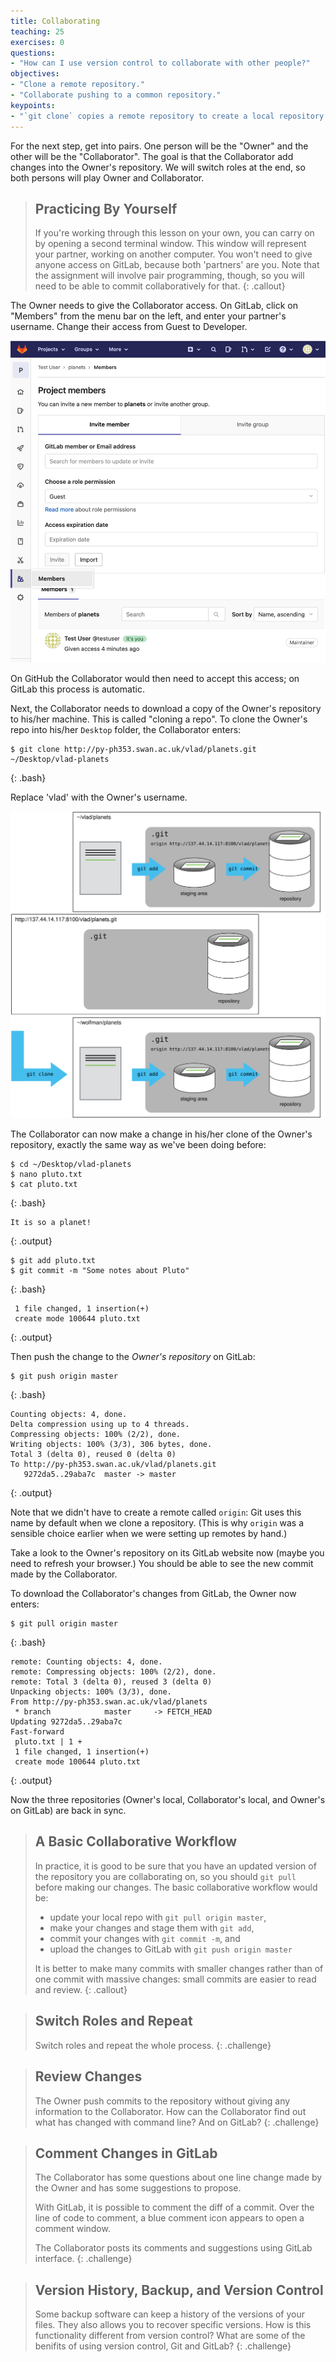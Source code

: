 ```yaml
---
title: Collaborating
teaching: 25
exercises: 0
questions:
- "How can I use version control to collaborate with other people?"
objectives:
- "Clone a remote repository."
- "Collaborate pushing to a common repository."
keypoints:
- "`git clone` copies a remote repository to create a local repository with a remote called `origin` automatically set up."
---
```


For the next step, get into pairs.  One person will be the "Owner" and the other
will be the "Collaborator". The goal is that the Collaborator add changes into
the Owner's repository. We will switch roles at the end, so both persons will
play Owner and Collaborator.

> ## Practicing By Yourself
>
> If you're working through this lesson on your own, you can carry on by opening
> a second terminal window.
> This window will represent your partner, working on another computer. You
> won't need to give anyone access on GitLab, because both 'partners' are you.
> Note that the assignment will involve pair programming, though, so you
> will need to be able to commit collaboratively for that.
{: .callout}

The Owner needs to give the Collaborator access.
On GitLab, click on "Members" from the menu bar on the left,
and enter your partner's username.
Change their access from Guest to Developer.

![Adding Collaborators on GitLab](../fig/github-add-collaborators.png)

On GitHub the Collaborator would then need to accept this access;
on GitLab this process is automatic.

Next, the Collaborator needs to download a copy of the Owner's repository to his/her
 machine. This is called "cloning a repo". To clone the Owner's repo into
his/her `Desktop` folder, the Collaborator enters:

~~~
$ git clone http://py-ph353.swan.ac.uk/vlad/planets.git ~/Desktop/vlad-planets
~~~
{: .bash}

Replace 'vlad' with the Owner's username.

![After Creating Clone of Repository](../fig/github-collaboration.svg)

The Collaborator can now make a change in his/her clone of the Owner's repository,
exactly the same way as we've been doing before:

~~~
$ cd ~/Desktop/vlad-planets
$ nano pluto.txt
$ cat pluto.txt
~~~
{: .bash}

~~~
It is so a planet!
~~~
{: .output}

~~~
$ git add pluto.txt
$ git commit -m "Some notes about Pluto"
~~~
{: .bash}

~~~
 1 file changed, 1 insertion(+)
 create mode 100644 pluto.txt
~~~
{: .output}

Then push the change to the *Owner's repository* on GitLab:

~~~
$ git push origin master
~~~
{: .bash}

~~~
Counting objects: 4, done.
Delta compression using up to 4 threads.
Compressing objects: 100% (2/2), done.
Writing objects: 100% (3/3), 306 bytes, done.
Total 3 (delta 0), reused 0 (delta 0)
To http://py-ph353.swan.ac.uk/vlad/planets.git
   9272da5..29aba7c  master -> master
~~~
{: .output}

Note that we didn't have to create a remote called `origin`: Git uses this
name by default when we clone a repository.  (This is why `origin` was a
sensible choice earlier when we were setting up remotes by hand.)

Take a look to the Owner's repository on its GitLab website now (maybe you need
to refresh your browser.) You should be able to see the new commit made by the
Collaborator.

To download the Collaborator's changes from GitLab, the Owner now enters:

~~~
$ git pull origin master
~~~
{: .bash}

~~~
remote: Counting objects: 4, done.
remote: Compressing objects: 100% (2/2), done.
remote: Total 3 (delta 0), reused 3 (delta 0)
Unpacking objects: 100% (3/3), done.
From http://py-ph353.swan.ac.uk/vlad/planets
 * branch            master     -> FETCH_HEAD
Updating 9272da5..29aba7c
Fast-forward
 pluto.txt | 1 +
 1 file changed, 1 insertion(+)
 create mode 100644 pluto.txt
~~~
{: .output}

Now the three repositories (Owner's local, Collaborator's local, and Owner's on
GitLab) are back in sync.

> ## A Basic Collaborative Workflow
>
> In practice, it is good to be sure that you have an updated version of the
> repository you are collaborating on, so you should `git pull` before making
> our changes. The basic collaborative workflow would be:
>
> * update your local repo with `git pull origin master`,
> * make your changes and stage them with `git add`,
> * commit your changes with `git commit -m`, and
> * upload the changes to GitLab with `git push origin master`
>
> It is better to make many commits with smaller changes rather than
> of one commit with massive changes: small commits are easier to
> read and review.
{: .callout}

> ## Switch Roles and Repeat
>
> Switch roles and repeat the whole process.
{: .challenge}

> ## Review Changes
>
> The Owner push commits to the repository without giving any information
> to the Collaborator. How can the Collaborator find out what has changed with
> command line? And on GitLab?
{: .challenge}

> ## Comment Changes in GitLab
>
> The Collaborator has some questions about one line change made by the Owner and
> has some suggestions to propose.
>
> With GitLab, it is possible to comment the diff of a commit. Over the line of
> code to comment, a blue comment icon appears to open a comment window.
>
> The Collaborator posts its comments and suggestions using GitLab interface.
{: .challenge}

> ## Version History, Backup, and Version Control
>
> Some backup software can keep a history of the versions of your files. They also
> allows you to recover specific versions. How is this functionality different from version control?
> What are some of the benifits of using version control, Git and GitLab?
{: .challenge}
